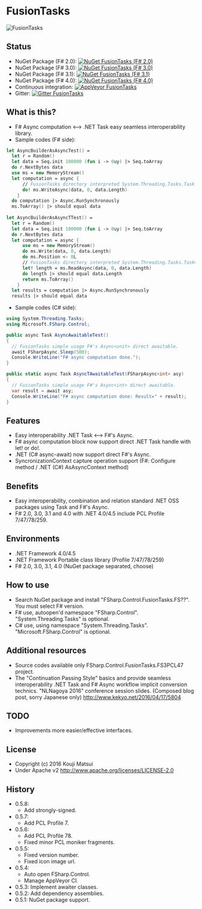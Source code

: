 # FusionTasks
![FusionTasks](https://raw.githubusercontent.com/kekyo/FSharp.Control.FusionTasks/master/Images/FSharp.Control.FusionTasks.128.png)

## Status
* NuGet Package (F# 2.0): [![NuGet FusionTasks (F# 2.0)](https://img.shields.io/nuget/v/FSharp.Control.FusionTasks.FS20.svg?style=flat)](https://www.nuget.org/packages/FSharp.Control.FusionTasks.FS20)
* NuGet Package (F# 3.0): [![NuGet FusionTasks (F# 3.0)](https://img.shields.io/nuget/v/FSharp.Control.FusionTasks.FS30.svg?style=flat)](https://www.nuget.org/packages/FSharp.Control.FusionTasks.FS30)
* NuGet Package (F# 3.1): [![NuGet FusionTasks (F# 3.1)](https://img.shields.io/nuget/v/FSharp.Control.FusionTasks.FS31.svg?style=flat)](https://www.nuget.org/packages/FSharp.Control.FusionTasks.FS31)
* NuGet Package (F# 4.0): [![NuGet FusionTasks (F# 4.0)](https://img.shields.io/nuget/v/FSharp.Control.FusionTasks.FS40.svg?style=flat)](https://www.nuget.org/packages/FSharp.Control.FusionTasks.FS40)
* Continuous integration: [![AppVeyor FusionTasks](https://img.shields.io/appveyor/ci/kekyo/fsharp-control-fusiontasks.svg?style=flat)](https://ci.appveyor.com/project/kekyo/fsharp-control-fusiontasks)
* Gitter: [![Gitter FusionTasks](https://badges.gitter.im/kekyo/FSharp.Control.FusionTasks.svg)](https://gitter.im/kekyo/FSharp.Control.FusionTasks?utm_source=badge&utm_medium=badge&utm_campaign=pr-badge&utm_content=badge)

## What is this?
* F# Async computation <--> .NET Task easy seamless interoperability library.
* Sample codes (F# side):

``` fsharp
let AsyncBuilderAsAsyncTest() =
  let r = Random()
  let data = Seq.init 100000 (fun i -> 0uy) |> Seq.toArray
  do r.NextBytes data
  use ms = new MemoryStream()
  let computation = async {
	  // FusionTasks directory interpreted System.Threading.Tasks.Task class in F# computation block.
	  do! ms.WriteAsync(data, 0, data.Length)
	}
  do computation |> Async.RunSynchronously
  ms.ToArray() |> should equal data
  
let AsyncBuilderAsAsyncTTest() =
  let r = Random()
  let data = Seq.init 100000 (fun i -> 0uy) |> Seq.toArray
  do r.NextBytes data
  let computation = async {
	  use ms = new MemoryStream()
	  do ms.Write(data, 0, data.Length)
	  do ms.Position <- 0L
	  // FusionTasks directory interpreted System.Threading.Tasks.Task<T> class in F# computation block.
	  let! length = ms.ReadAsync(data, 0, data.Length)
	  do length |> should equal data.Length
	  return ms.ToArray()
	}
  let results = computation |> Async.RunSynchronously
  results |> should equal data
```

* Sample codes (C# side):

``` csharp
using System.Threading.Tasks;
using Microsoft.FSharp.Control;

public async Task AsyncAwaitableTest()
{
  // FusionTasks simple usage F#'s Async<unit> direct awaitable.
  await FSharpAsync.Sleep(500);
  Console.WriteLine("F# async computation done.");
}

public static async Task AsyncTAwaitableTest(FSharpAsync<int> asy)
{
  // FusionTasks simple usage F#'s Async<int> direct awaitable.
  var result = await asy;
  Console.WriteLine("F# async computation done: Result=" + result);
}
```

## Features
* Easy interoperability .NET Task <--> F#'s Async.
* F# async computation block now support direct .NET Task handle with let! or do!.
* .NET (C# async-await) now support direct F#'s Async.
* SyncronizationContext capture operation support (F#: Configure method / .NET (C#) AsAsyncContext method)

## Benefits
* Easy interoperability, combination and relation standard .NET OSS packages using Task and F#'s Async.
* F# 2.0, 3.0, 3.1 and 4.0 with .NET 4.0/4.5 include PCL Profile 7/47/78/259.

## Environments
* .NET Framework 4.0/4.5
* .NET Framework Portable class library (Profile 7/47/78/259)
* F# 2.0, 3.0, 3.1, 4.0 (NuGet package separated, choose)

## How to use
* Search NuGet package and install "FSharp.Control.FusionTasks.FS??". You must select F# version.
* F# use, autoopen'd namespace "FSharp.Control". "System.Threading.Tasks" is optional.
* C# use, using namespace "System.Threading.Tasks". "Microsoft.FSharp.Control" is optional.

## Additional resources
* Source codes available only FSharp.Control.FusionTasks.FS3PCL47 project.
* The "Continuation Passing Style" basics and provide seamless interoperability .NET Task and F# Async workflow implicit conversion technics. "NLNagoya 2016" conference session slides. (Composed blog post, sorry Japanese only) http://www.kekyo.net/2016/04/17/5804

## TODO
* Improvements more easier/effective interfaces.

## License
* Copyright (c) 2016 Kouji Matsui
* Under Apache v2 http://www.apache.org/licenses/LICENSE-2.0

## History
* 0.5.8:
  * Add strongly-signed.
* 0.5.7:
  * Add PCL Profile 7.
* 0.5.6:
  * Add PCL Profile 78.
  * Fixed minor PCL moniker fragments.
* 0.5.5:
  * Fixed version number.
  * Fixed icon image url.
* 0.5.4:
  * Auto open FSharp.Control.
  * Manage AppVeyor CI.
* 0.5.3: Implement awaiter classes.
* 0.5.2: Add dependency assemblies.
* 0.5.1: NuGet package support.
